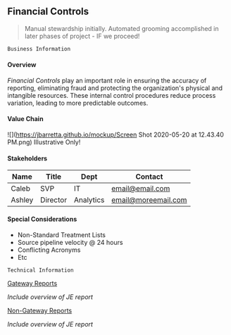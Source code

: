 ## Financial Controls
>Manual stewardship initially. Automated grooming accomplished in later phases of project - IF we proceed!

```markdown
Business Information
```

#### Overview

*Financial Controls* play an important role in ensuring the accuracy of reporting, eliminating fraud and protecting the organization's physical and intangible resources. These internal control procedures reduce process variation, leading to more predictable outcomes.

#### Value Chain

![](https://jbarretta.github.io/mockup/Screen Shot 2020-05-20 at 12.43.40 PM.png)
Illustrative Only!

#### Stakeholders

Name | Title | Dept | Contact
------------ | ------------- | ------------- | -------------
Caleb | SVP | IT | email@email.com
Ashley | Director | Analytics | email@moreemail.com

#### Special Considerations
* Non-Standard Treatment Lists
 * Source pipeline velocity @ 24 hours
 * Conflicting Acronyms
 * Etc

```markdown
Technical Information
```

[Gateway Reports](https://app.periscopedata.com/app/evolve-vacation-rental-network:evolve-vacation-rental/604794/Financial-Controls:-Gateway-Reports)

  *Include overview of JE report*
  
[Non-Gateway Reports](https://app.periscopedata.com/app/evolve-vacation-rental-network:evolve-vacation-rental/605155/Financial-Controls:-Non-Gateway-Reports)

  *Include overview of JE report*
